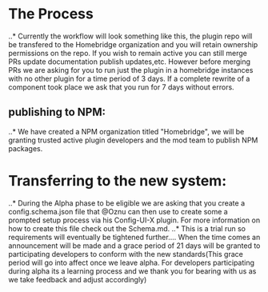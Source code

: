 # The Process
..* Currently the workflow will look something like this, the plugin repo will be transfered to the Homebridge organization and you will retain ownership permissions on the repo. If you wish to remain active you can still merge PRs update documentation publish updates,etc. However before merging PRs we are asking for you to run just the plugin in a homebridge instances with no other plugin for a time period of 3 days. If a complete rewrite of a component took place we ask that you run for 7 days without errors. 
## publishing to NPM:
..* We have created a NPM organization titled "Homebridge", we will be granting trusted active plugin developers and the mod team to publish NPM packages.

  
# Transferring to the new system:
..* During the Alpha phase to be eligible we are asking that you create a config.schema.json file that @Oznu can then use to create some a prompted setup process via his Config-UI-X plugin. For more information on how to create this file check out the Schema.md.
..* This is a trial run so requirements will eventually be tightened further.... When the time comes an announcement will be made and a grace period of 21 days will be granted to participating developers to conform with the new standards(This grace period will go into affect once we leave alpha. For developers participating during alpha its a learning process and we thank you for bearing with us as we take feedback and adjust accordingly) 
